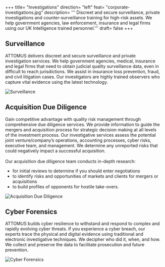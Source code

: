 +++
title= "Investigations"
direction= "left"
feat= "corporate-investigations.jpg"
description= '''
Discreet and secure surveillance, private investigations and counter-surveillance training for high-risk assets. We help government agencies, law enforcement, insurance and legal firms using our UK Intelligence trained personnel.'''
draft= false
+++

<div class="about-us__flat-row--left">
    <div class="about-us__flat-row__content black">
        <h2>Surveillance</h2>
        <p>ATTOMUS delivers discreet and secure surveillance and private investigation services. We help government agencies, medical, insurance and legal firms that need to obtain judicial quality surveillance data, even in difficult to reach jurisdictions. We assist in insurance loss prevention, fraud, and civil litigation cases. Our investigators are highly trained observers who capture vital evidence using the latest technology.</p>
    </div>
    <div class="about-us__flat-row__image">
        <img data-src="/img/824480fa3a07e7356a0b466c7495d52e_survellience-960-720-c-100.jpg" class="cld-responsive" alt="Surveillance">
    </div>
</div>

<div class="about-us__flat-row--right">
    <div class="about-us__flat-row__content">
        <h2>Acquisition Due Diligence</h2>
        <p>Gain competitive advantage with quality risk management through comprehensive due diligence services. We provide information to guide the mergers and acquisition process for strategic decision making at all levels of the investment process. Our investigative services assess the potential joint venture/company’s operations, accounting processes, cyber risks, executive team, and management. We determine any unreported risks that could negatively impact a successful acquisition.<br><br>Our acquisition due diligence team conducts in-depth research:

<ul><li>for initial reviews to determine if you should enter negotiations</li>
<li>to identify risks and opportunities of markets and clients for mergers or acquisitions</li>
<li>to build profiles of opponents for hostile take-overs.</li></ul>
    </div>
    <div class="about-us__flat-row__image">
        <img data-src="/img/1bbbfa549bfb3cdeacfeea04aaba45a7_aquestion_due_deligence-470-353-c-100.jpg" class="cld-responsive" alt="Acquisition Due Diligence">
    </div>
</div>

<div class="about-us__flat-row--left">
    <div class="about-us__flat-row__content">
        <h2>Cyber Forensics</h2>
        <p>ATTOMUS builds cyber resilience to withstand and respond to complex and rapidly evolving cyber threats. If you experience a cyber breach, our experts trace the physical and digital evidence using traditional and electronic investigative techniques. We decipher who did it, when, and how. We collect and preserve the data to facilitate prosecution and future prevention.</p>
    </div>
    <div class="about-us__flat-row__image">
        <img data-src="/img/9386ff9fdd5d42d37a1847167bfe2f86_shutterstock_336655127-4860x3240-1920-1440-c-100.jpg" class="cld-responsive" alt="Cyber Forensics">
    </div>
</div>
 <br>
 <br>